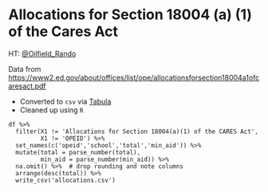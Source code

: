 # Allocations for Section 18004 (a) (1) of the Cares Act 

HT: [@Oilfield_Rando](https://twitter.com/Oilfield_Rando)

Data from https://www2.ed.gov/about/offices/list/ope/allocationsforsection18004a1ofcaresact.pdf

- Converted to `csv` via [Tabula](https://tabula.technology)
- Cleaned up using `R`

```
df %>% 
  filter(X1 != 'Allocations for Section 18004(a)(1) of the CARES Act',
         X1 != 'OPEID') %>% 
  set_names(c('opeid','school','total','min_aid')) %>% 
  mutate(total = parse_number(total),
         min_aid = parse_number(min_aid)) %>% 
  na.omit() %>%  # drop rounding and note columns
  arrange(desc(total)) %>% 
  write_csv('allocations.csv')
```


